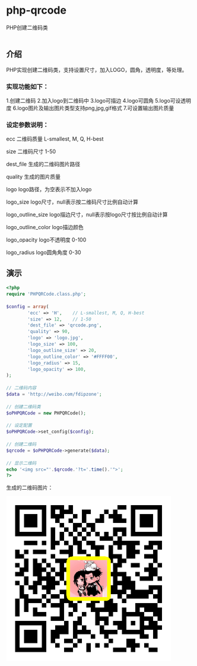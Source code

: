 # php-qrcode
PHP创建二维码类<br><br>

## 介绍

PHP实现创建二维码类，支持设置尺寸，加入LOGO，圆角，透明度，等处理。<br>

### 实现功能如下：

1.创建二维码
2.加入logo到二维码中
3.logo可描边
4.logo可圆角
5.logo可设透明度
6.logo图片及输出图片类型支持png,jpg,gif格式
7.可设置输出图片质量

### 设定参数说明：

ecc
二维码质量 L-smallest, M, Q, H-best

size
二维码尺寸 1-50

dest_file
生成的二维码图片路径

quality
生成的图片质量

logo
logo路径，为空表示不加入logo

logo_size
logo尺寸，null表示按二维码尺寸比例自动计算

logo_outline_size
logo描边尺寸，null表示按logo尺寸按比例自动计算

logo_outline_color
logo描边颜色

logo_opacity
logo不透明度 0-100

logo_radius
logo圆角角度 0-30

## 演示

```php
<?php
require 'PHPQRCode.class.php';

$config = array(
        'ecc' => 'H',    // L-smallest, M, Q, H-best
        'size' => 12,    // 1-50
        'dest_file' => 'qrcode.png',
        'quality' => 90,
        'logo' => 'logo.jpg',
        'logo_size' => 100,
        'logo_outline_size' => 20,
        'logo_outline_color' => '#FFFF00',
        'logo_radius' => 15,
        'logo_opacity' => 100,
);

// 二维码内容
$data = 'http://weibo.com/fdipzone';

// 创建二维码类
$oPHPQRCode = new PHPQRCode();

// 设定配置
$oPHPQRCode->set_config($config);

// 创建二维码
$qrcode = $oPHPQRCode->generate($data);

// 显示二维码
echo '<img src="'.$qrcode.'?t='.time().'">';
?>
```

生成的二维码图片：

![二维码](https://github.com/xfdipzone/Small-Program/blob/master/php-qrcode/qrcode.png)
